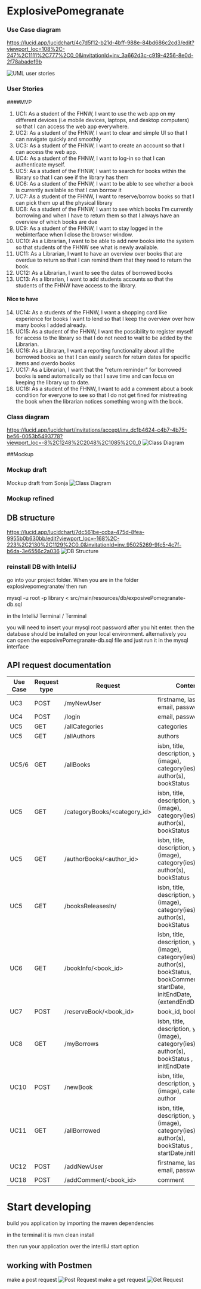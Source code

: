 # ExplosivePomegranate

### Use Case diagram
https://lucid.app/lucidchart/4c7d5f12-b21d-4bff-988e-84bd686c2cd3/edit?viewport_loc=108%2C-247%2C1111%2C777%2C0_0&invitationId=inv_3a662d3c-c919-4256-8e0d-2f78abadef9b

![UML user stories](documentation-resources/UML-usecases.png?raw=true "Title")

### User Stories

####MVP

1. UC1: As a student of the FHNW, I want to use the web app on my different devices (i.e mobile devices, laptops, and desktop
   computers) so that I can access the web app everywhere.
2. UC2: As a student of the FHNW, I want to clear and simple UI so that I can navigate quickly and smoothly
3. UC3: As a student of the FHNW, I want to create an account so that I can access the web app.
4. UC4: As a student of the FHNW, I want to log-in so that I can authenticate myself.
5. UC5: As a student of the FHNW, I want to search for books within the library so that I can see if the library has them
6. UC6: As a student of the FHNW, I want to be able to see whether a book is currently available so that I can borrow it
7. UC7: As a student of the FHNW, I want to reserve/borrow books so that I can pick them up at the physical library
8. UC8: As a student of the FHNW, I want to see which books I'm currently borrowing and when I have to return them so that I
   always have an overview of which books are due
9. UC9: As a student of the FHNW, I want to stay logged in the webinterface when I close the browser window.
10. UC10: As a Librarian, I want to be able to add new books into the system so that students of the FHNW see what is newly
    available.
11. UC11: As a Librarian, I want to have an overview over books that are overdue to return so that I can remind them that they
    need to return the book.
12. UC12: As a Librarian, I want to see the dates of borrowed books
13. UC13: As a librarian, I want to add students accounts so that the students of the FHNW have access to the library. 

#### Nice to have
14. UC14: As a students of the FHNW, I want a shopping card like experience for books I want to lend so that I keep the overview over how many books I added already.
15. UC15: As a student of the FHNW, I want the possibility to register myself for access to the library so that I do not need to wait to be added by the Librarian. 
16. UC16: As a Libraran, I want a reporting functionality about all the borrowed books so that I can easily search for return dates for specific items and overdo books
17. UC17: As a Librarian, I want that the "return reminder" for borrowed books is send automatically so that I save time and can focus on keeping the library up to date. 
18. UC18: As a student of the FHNW, I want to add a comment about a book condition for everyone to see so that I do not get fined for mistreating the book when the librarian notices something wrong with the book.

### Class diagram
https://lucid.app/lucidchart/invitations/accept/inv_dc1b4624-c4b7-4b75-be56-0053b5493778?viewport_loc=-8%2C1248%2C2048%2C1085%2C0_0
![Class Diagram](documentation-resources/Class-Diagram.png?raw=true "Title")

##Mockup
### Mockup draft
Mockup draft from Sonja
![Class Diagram](documentation-resources/Mockup-draft.png?raw=true "Title")

### Mockup refined

## DB structure
https://lucid.app/lucidchart/7dc561be-ccba-475d-8fea-9955b0b630bb/edit?viewport_loc=-168%2C-223%2C2130%2C1129%2C0_0&invitationId=inv_95025269-9fc5-4c7f-b6da-3e6556c2a036
![DB Structure](documentation-resources/DB-Diagram.png?raw=true "Title")

### reinstall DB with IntelliJ
go into your project folder.
When you are in the folder explosivepomegranate/ then run 

mysql -u root -p library < src/main/resources/db/exposivePomegranate-db.sql

in the IntelliJ Terminal / Terminal

you will need to insert your mysql root password after you hit enter.
then the database should be installed on your local environment.
alternatively you can open the exposivePomegranate-db.sql file and just run it in the mysql interface

## API request documentation
| Use Case | Request type | Request      | Content |
|----------|--------------|--------------|---------|
| UC3      | POST         | /myNewUser     | firstname, lastname, email, password |
| UC4      | POST         | /login       | email, password |
| UC5      | GET          | /allCategories| categories |
| UC5      | GET          | /allAuthors  | authors |
| UC5/6    | GET          | /allBooks    | isbn, title, description, year, (image), category(ies), author(s), bookStatus |
| UC5      | GET          | /categoryBooks/<category_id>|  isbn, title, description, year, (image), category(ies), author(s), bookStatus |
| UC5      | GET          | /authorBooks/<author_id>|  isbn, title, description, year, (image), category(ies), author(s), bookStatus |
| UC5      | GET          | /booksReleasesIn/<year>|  isbn, title, description, year, (image), category(ies), author(s), bookStatus |
| UC6      | GET          | /bookInfo/<book_id>  | isbn, title, description, year, (image), category(ies), author(s), bookStatus, bookComment, startDate, initEndDate, (extendEndDate)|
| UC7      | POST         | /reserveBook/<book_id> | book_id, bookStatus |
| UC8      | GET          | /myBorrows   | isbn, title, description, year, (image), category(ies), author(s), bookStatus , initEndDate |
| UC10     | POST         | /newBook     | isbn, title, description, year, (image), category, author |
| UC11     | GET          | /allBorrowed |  isbn, title, description, year, (image), category(ies), author(s), bookStatus , startDate,initEndDate |
| UC12     | POST         | /addNewUser  | firstname, lastname, email, password, role |
| UC18     | POST         | /addComment/<book_id> | comment|

# Start developing
build you application by importing the maven dependencies

in the terminal it is
mvn clean install

then run your application over the interlliJ start option

## working with Postmen
make a post request
![Post Request](documentation-resources/postmen-post.png?raw=true "Title")
make a get request
![Get Request](documentation-resources/postmen-get.png?raw=true "Title")
